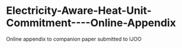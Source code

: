 # Electricity-Aware-Heat-Unit-Commitment----Online-Appendix
Online appendix to companion paper submitted to IJOO

